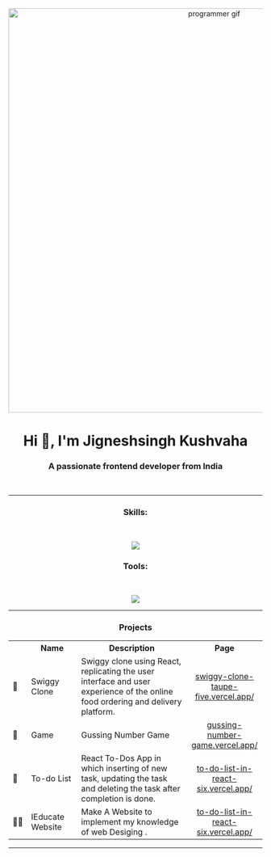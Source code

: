 <div align="center">
<img src="https://c.tenor.com/2nKSTDDekOgAAAAC/coding-kira.gif" alt="programmer gif" width="800"/>
</div>

<h1 align="center">Hi 👋, I'm Jigneshsingh Kushvaha</h1>
<h3 align="center">A passionate frontend developer from India</h3>
<br>
<hr>
<h3 align="center">Skills:</h3><br>
<p align="center">
    <img src="https://skillicons.dev/icons?i=html,css,bootstrap,js,php,mysql,mongodb,react,tailwind,python" />
</p>

<h3 align="center">Tools:</h3><br>
<p align="center">
    <img src="https://skillicons.dev/icons?i=postman,mysql,vercel,netlify,figma,firebase" />
</p>

<hr />
<h3 align="center">Projects</h3>  
  <table>
    <tr align="center">
      <th width="5%"></th>
      <th width="20%">Name</th>
      <th width="45%">Description</th>
      <th width=30%>Page</th>
    </tr>
    <tr>
      <td>🍴</td>
      <td>Swiggy Clone</td>
      <td>Swiggy clone using React, replicating the user interface and user experience of the online food ordering and delivery platform.</td>
      <td align="center"><a href="https://swiggy-clone-taupe-five.vercel.app/" target="_blank">swiggy-clone-taupe-five.vercel.app/</a></td>      
    </tr>
    <tr>
      <td>🎯</td>
      <td>Game</td>
      <td>Gussing Number Game</td>
      <td align="center"><a href="https://gussing-number-game.vercel.app/" target="_blank">gussing-number-game.vercel.app/</a></td>      
    </tr>
    <tr>
      <td>📝</td>
      <td>To-do List</td>
      <td>React To-Dos App in which inserting of new task, updating the task and deleting the task after completion is done.</td>
      <td align="center"><a href="https://to-do-list-in-react-six.vercel.app/" target="_blank">to-do-list-in-react-six.vercel.app/</a></td>      
    </tr>
    <tr>
      <td>🧑‍🎓</td>
      <td>IEducate Website</td>
      <td>Make A Website to implement my knowledge of web Desiging .</td>
      <td align="center"><a href="educate-website-zeta.vercel.app/" target="_blank">to-do-list-in-react-six.vercel.app/</a></td>      
    </tr>
  </table>

  ---

